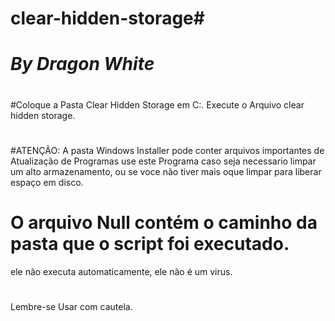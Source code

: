 # clear-hidden-storage#

# *By Dragon White*
#
#Coloque a Pasta Clear Hidden Storage  em C:\.
Execute o Arquivo clear hidden storage.
#
#
#ATENÇÃO: A pasta Windows Installer pode conter arquivos importantes de Atualização de Programas
use este Programa caso seja necessario limpar um alto armazenamento, ou se voce não tiver mais oque
limpar para liberar espaço em disco.
#
# O arquivo Null contém o caminho da pasta que o script foi executado.
ele não executa automaticamente, ele não é um virus.
#
Lembre-se Usar com cautela.
